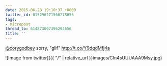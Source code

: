 ```yaml
---
date: 2015-06-28 19:10:37 +0000
twitter_id: 615296271566278656
tags:
- micropost
thread_to: 614873007396294656
title: ''
---
```


[@corygodbey](https://twitter.com/corygodbey) sorry, "glif" http://t.co/Y9dqdMfj4a

![Image from twitter]({{ "/" | relative_url  }}images/CIn4sUUUAAA9Msy.jpg)
